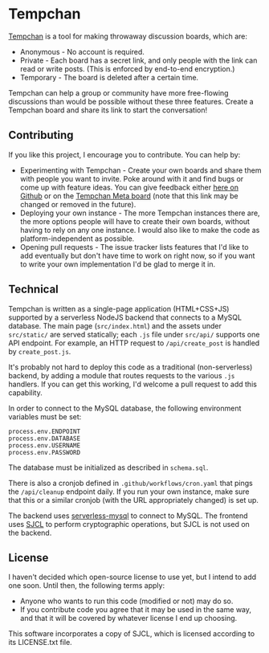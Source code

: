 # Tempchan

[Tempchan](https://tempchan.com) is a tool for making throwaway discussion boards, which are:

* Anonymous - No account is required.
* Private - Each board has a secret link, and only people with the link can read or write posts. (This is enforced by end-to-end encryption.)
* Temporary - The board is deleted after a certain time.

Tempchan can help a group or community have more free-flowing discussions than would be possible without these three features. Create a Tempchan board and share its link to start the conversation!


## Contributing

If you like this project, I encourage you to contribute. You can help by:

* Experimenting with Tempchan - Create your own boards and share them with people you want to invite. Poke around with it and find bugs or come up with feature ideas. You can give feedback either [here on Github](https://github.com/zeptocosm/tempchan/issues) or on the [Tempchan Meta board](http://tempchan.com/#Qm7kWF6cvCKwuckvcaSsKTzHq) (note that this link may be changed or removed in the future).
* Deploying your own instance - The more Tempchan instances there are, the more options people will have to create their own boards, without having to rely on any one instance. I would also like to make the code as platform-independent as possible.
* Opening pull requests - The issue tracker lists features that I'd like to add eventually but don't have time to work on right now, so if you want to write your own implementation I'd be glad to merge it in.


## Technical

Tempchan is written as a single-page application (HTML+CSS+JS) supported by a serverless NodeJS backend that connects to a MySQL database. The main page (`src/index.html`) and the assets under `src/static/` are served statically; each `.js` file under `src/api/` supports one API endpoint. For example, an HTTP request to `/api/create_post` is handled by `create_post.js`.

It's probably not hard to deploy this code as a traditional (non-serverless) backend, by adding a module that routes requests to the various `.js` handlers. If you can get this working, I'd welcome a pull request to add this capability.

In order to connect to the MySQL database, the following environment variables must be set:

```
process.env.ENDPOINT
process.env.DATABASE
process.env.USERNAME
process.env.PASSWORD
```

The database must be initialized as described in `schema.sql`.

There is also a cronjob defined in `.github/workflows/cron.yaml` that pings the `/api/cleanup` endpoint daily. If you run your own instance, make sure that this or a similar cronjob (with the URL appropriately changed) is set up.

The backend uses [serverless-mysql](https://www.npmjs.com/package/serverless-mysql) to connect to MySQL. The frontend uses [SJCL](https://github.com/bitwiseshiftleft/sjcl) to perform cryptographic operations, but SJCL is not used on the backend.

## License

I haven't decided which open-source license to use yet, but I intend to add one soon. Until then, the following terms apply:

* Anyone who wants to run this code (modified or not) may do so.
* If you contribute code you agree that it may be used in the same way, and that it will be covered by whatever license I end up choosing.

This software incorporates a copy of SJCL, which is licensed according to its LICENSE.txt file.
